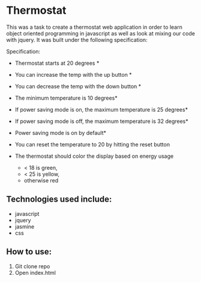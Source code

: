 Thermostat
=======

This was a task to create a thermostat web application in order to learn object oriented programming in javascript as well as look at mixing our code with jquery. It was built under the following specification:

Specification:

- Thermostat starts at 20 degrees *
- You can increase the temp with the up button *
- You can decrease the temp with the down button *
- The minimum temperature is 10 degrees* 

- If power saving mode is on, the maximum temperature is 25 degrees*
- If power saving mode is off, the maximum temperature is 32 degrees*

- Power saving mode is on by default*

- You can reset the temperature to 20 by hitting  the reset button

- The thermostat should color the display based on energy usage
  - < 18 is green,
  - < 25 is yellow,
  - otherwise red

Technologies used include:
-----------------------
  - javascript
  - jquery
  - jasmine
  - css

How to use: 
-------------
1. Git clone repo
2. Open index.html
